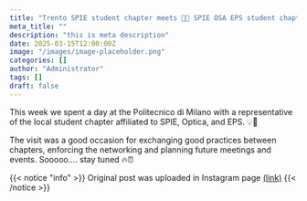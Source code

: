 ```yaml
---
title: "Trento SPIE student chapter meets 🤝🏻 SPIE OSA EPS student chapter of Politecnico di Milano"
meta_title: ""
description: "this is meta description"
date: 2025-03-15T12:00:00Z
image: "/images/image-placeholder.png"
categories: []
author: "Administrator"
tags: []
draft: false
---
```


This week we spent a day at the Politecnico di Milano with a representative of the local student chapter affiliated to SPIE, Optica, and EPS. 💡🌈

The visit was a good occasion for exchanging good practices between chapters, enforcing the networking and planning future meetings and events. Sooooo.... stay tuned 🔥⏰️

{{< notice "info" >}}
Original post was uploaded in Instagram page [(link)](https://www.instagram.com/p/DHOb2yFo8dh/?utm_source=ig_web_copy_link&igsh=MzRlODBiNWFlZA==)
{{< /notice >}}
